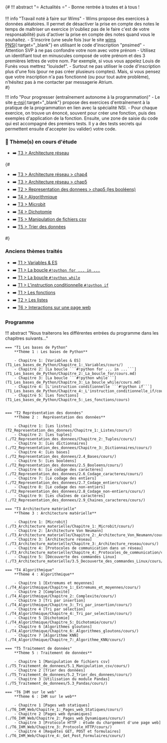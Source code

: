 <!-- !!! abstract ":star: Actualités :star:"
    - Bonne rentrée à toutes et à tous ! -->


{#
!!! abstract ":star: Actualités :star:"
    - Bonne rentrée à toutes et à tous !   



!!! info "Travail noté à faire sur Wims"
    - Wims propose des exercices à données aléatoires. Il permet de désactiver la prise en compte des notes le temps de maîtriser un exercice (n'oubliez pas de le faire c'est de votre responsabilité) puis d'activer la prise en compte des notes quand vous le souhaitez.
    - S'inscrire (une seule fois )sur le site [wims PNSI](https://wims.univ-cotedazur.fr/wims/wims.cgi?module=adm/class/classes&lang=fr&type=authparticipant&class=8170646&subclass=yes){:target="_blank"} en utilisant le code d'inscription "pnsimed" 
    - Attention SVP à ne pas confondre votre nom avec votre prénom
    - Utilisez un identifiant tout en minuscules composé de votre prénom et des 3 premières lettres de votre nom. Par exemple, si vous vous appelez Louis de Funès vous mettrez "louisdef".
    - Surtout ne pas utiliser le code d'inscription plus d'une fois (pour ne pas créer plusieurs comptes). Mais, si vous pensez que votre inscription n'a pas fonctionné (ou pour tout autre problème),  n’hésitez pas à me  contacter par messagerie Atrium.  
#}

!!! info "Pour progresser (entraînement autonome à la programmation)"
    - Le site [e-nsi](https://e-nsi.gitlab.io/pratique/tags/){:target="_blank"} propose des exercices d'entraînement à la pratique de la programmation en lien avec la spécialité NSI. 
    - Pour chaque exercice, on trouve un énoncé, souvent pour créer une fonction, puis des exemples d'application de la fonction. Ensuite, une zone de saisie du code qui est accompagné des premiers tests. Il y a des tests secrets qui permettent ensuite d'accepter (ou valider) votre code.

### :high_brightness: Thème(s) en cours d'étude 



- :arrow_right: [T3 > Architecture réseau](T3_Architecture_materielle/Chapitre_3:_Architecture_reseau/cours/)

{#




- :arrow_right: [T3 > Architecture réseau > chap4](T3_Architecture_materielle/Chapitre_4:_Protocoles_de_communication/cours/)
- :arrow_right: [T3 > Architecture réseau > chap5](T3_Architecture_materielle/Chapitre_5:_Decouverte_des_commandes_Linux/cours/)
- :arrow_right: [T2 > Representation des donnees > chap5 (les booléens)](T2_Representation_des_donnees/Chapitre_5:_Booleens/cours/)
- :arrow_right: [T4 > Algorithmique](T4_Algorithmique/Chapitre_1:_Extremums_et_moyennes/cours/)
- :arrow_right: [T3 > Microbit](T3_Architecture_materielle/Chapitre_1:_Microbit/cours/)
- :arrow_right: [T4 > Dichotomie](T4_Algorithmique/Chapitre_5:_Dichotomie/cours/)
- :arrow_right: [T5 > Manipulation de fichiers csv](T5_Traitement_de_donnees/Chapitre_1:_Manipulation_csv/cours/)
- :arrow_right: [T5 > Trier des données](T5_Traitement_de_donnees/Chapitre_2:_Trier_des_donnees/cours/)


<!-- - [Projets](./T8_Projets/1_Consignes/consignes/) -->
<!-- - Dans le thème3 Architecture matérielle: -->
<!--     - chapitre 1: Microbit -->
<!--     - chapitre 2: Architecture Von Neumann -->

#}

### Anciens thèmes traités
- :arrow_right: [T1 > Variables & ES](T1_Les_bases_de_Python/Chapitre_1:_Variables/cours/)  
- :arrow_right: [T1 > La boucle ```#!python for ... in ...```](T1_Les_bases_de_Python/Chapitre_2:_La_boucle_for/cours.md)
- :arrow_right: [T1 > La boucle ```#!python while```](T1_Les_bases_de_Python/Chapitre_3:_La_boucle_while/cours.md)
- :arrow_right: [T1 > L'instruction conditionnelle ```#!python if```](T1_Les_bases_de_Python/Chapitre_4:_L'instruction_conditionnelle_if/cours/)
- :arrow_right: [T1 > Les fonctions](T1_Les_bases_de_Python/Chapitre_5:_Les_fonctions/cours/)
- :arrow_right: [T2 > Les listes](T2_Representation_des_donnees/Chapitre_1:_Listes/cours/)
- :arrow_right: [T6 > Interactions sur une page web](T6_IHM_Web/Chapitre_1:_Pages_web_Statiques/cours/)


### Programme
!!! abstract "Nous traiterons les différentes entrées du programme dans les chapitres suivants…"
    

    === "T1 Les bases de Python"
        **Thème 1 : Les bases de Python**

        - Chapitre 1: [Variables & ES](T1_Les_bases_de_Python/Chapitre_1:_Variables/cours/)
        - Chapitre 2: [La boucle ```#!python for ... in ...```](T1_Les_bases_de_Python/Chapitre_2:_La_boucle_for/cours.md)
        - Chapitre 3: [La boucle ```#!python while```](T1_Les_bases_de_Python/Chapitre_3:_La_boucle_while/cours.md)
        - Chapitre 4: [L'instruction conditionnelle ```#!python if```](T1_Les_bases_de_Python/Chapitre_4:_L'instruction_conditionnelle_if/cours/)
        - Chapitre 5: [Les fonctions](T1_Les_bases_de_Python/Chapitre_5:_Les_fonctions/cours)

    
    === "T2 Représentation des données"
        **Thème 2 :  Représentation des données**

        - Chapitre 1: [Les listes](T2_Representation_des_donnees/Chapitre_1:_Listes/cours/)
        - Chapitre 2: [Les tuples](./T2_Representation_des_donnees/Chapitre_2:_Tuples/cours/)
        - Chapitre 3: [Les dictionnaires](./T2_Representation_des_donnees/Chapitre_3:_Dictionnaires/cours/)
        - Chapitre 4: [Les bases](./T2_Representation_des_donnees/2.4_Bases/cours/)
        - Chapitre 5: [Les booléens](./T2_Representation_des_donnees/2.5_Booleens/cours/)
        - Chapitre 6: [Le codage des caractères](./T2_Representation_des_donnees/2.6_Codage_caracteres/cours/)
        - Chapitre 7: [Le codage des entiers](./T2_Representation_des_donnees/2.7_Codage_entiers/cours/)
        - Chapitre 8: [Le codage des non-entiers](./T2_Representation_des_donnees/2.8_Codage_non-entiers/cours/)
        - Chapitre 9: [Les chaînes de caractères](./T2_Representation_des_donnees/2.9_Chaines_caracteres/cours/)

    === "T3 Architecture matérielle"
        **Thème 3 : Architecture matérielle**

        - Chapitre 1: [Microbit](./T3_Architecture_materielle/Chapitre_1:_Microbit/cours/)
        - Chapitre 2: [Architecture Von Neumann](./T3_Architecture_materielle/Chapitre_2:_Architecture_Von_Neumann/cours/)
        - Chapitre 3: [Architecture réseau](./T3_Architecture_materielle/Chapitre_3:_Architecture_reseau/cours/)
        - Chapitre 4: [Protocoles de communication dans un réseau](./T3_Architecture_materielle/Chapitre_4:_Protocoles_de_communication/cours/)
        - Chapitre 5: [Découverte des commandes Linux](./T3_Architecture_materielle/3.5_Decouverte_des_commandes_Linux/cours/)

    === "T4 Algorithmique"
        **Thème 4 : Algorithmique**

        - Chapitre 1 [Extremums et moyennes](./T4_Algorithmique/Chapitre_1:_Extremums_et_moyennes/cours/)
        - Chapitre 2 [Complexité](./T4_Algorithmique/Chapitre_2:_Complexite/cours/)
        - Chapitre 3 [Tri par insertion](./T4_Algorithmique/Chapitre_3:_Tri_par_insertion/cours/)
        - Chapitre 4 [Tri par sélection](./T4_Algorithmique/Chapitre_4:_Tri_par_selection/cours/)
        - Chapitre 5 [Dichotomie](./T4_Algorithmique/Chapitre_5:_Dichotomie/cours/)
        - Chapitre 6 [Algorithmes gloutons](./T4_Algorithmique/Chapitre_6:_Algorithmes_gloutons/cours/)
        - Chapitre 7 [Algorithme KNN](./T4_Algorithmique/Chapitre_7:_Algorithme_KNN/cours/)

    === "T5 Traitement de données"
        **Thème 5 : Traitement de données**

        - Chapitre 1 [Manipulation de fichiers csv](./T5_Traitement_de_donnees/5.1_Manipulation_csv/cours/)
        - Chapitre 2 [Trier des données](./T5_Traitement_de_donnees/5.2_Trier_des_donnees/cours/)
        - Chapitre 3 [Utilisation du module Pandas](./T5_Traitement_de_donnees/5.3_Pandas/cours/)

    === "T6 IHM sur le web"
        **Thème 6 : IHM sur le web**

        - Chapitre 1 [Pages web statiques](./T6_IHM_Web/Chapitre_1:_Pages_web_Statiques/cours/)
        - Chapitre 2 [Pages web dynamiques](./T6_IHM_Web/Chapitre_2:_Pages_web_Dynamiques/cours/)        
        - Chapitre 3 [Protocole HTTP : étude du chargement d'une page web](./T6_IHM_Web/Chapitre_3:_Protocole_HTTP/cours/)
        - Chapitre 4 [Requêtes GET, POST et formulaires](./T6_IHM_Web/Chapitre_4:_Get_Post_Formulaires/cours/)


<!-- 

---------------------------STOCK--------------------------------

## Thèmes en cours d'étude :
- [Manipulation csv](./T5_Traitement_de_donnees/5.1_Manipulation_csv/cours/)
- [Codage des caractères](./T2_Representation_des_donnees/2.6_Codage_caracteres/cours/)
- [Codage des non-entiers](./T2_Representation_des_donnees/2.8_Codage_non-entiers/cours/)
- [Codage des entiers](./T2_Representation_des_donnees/2.7_Codage_entiers/cours/)
- [Tuples](./T2_Representation_des_donnees/2.2_Tuples/cours/)
- [Dichotomie](./T4_Algorithmique/4.5_Dichotomie/cours/)

!!! note "*Anciens thèmes traités*"
    - [Dictionnaires](./T2_Representation_des_donnees/2.3_Dictionnaires/cours/)
    - [Différentes bases](./T2_Representation_des_donnees/2.4_Bases/cours/)
    - [Booléens](./T2_Representation_des_donnees/2.5_Booleens/cours/)
    - [Algorithmes gloutons](./T4_Algorithmique/4.6_Algorithmes_gloutons/cours/)
    - [Tri par sélection](./T4_Algorithmique/4.4_Tri_par_selection/cours/) 
    - [Découverte de micro:bit](./T3_Architecture_materielle/3.1_Microbit/cours/)
    - [Mise en place de GitHub](./T6_Mini-projets/Github/)
    - [Projet Pygame](./T6_Mini-projets/05_Initiation_Pygame/)
    - [GET / POST / Formulaires](./T6_IHM_Web/6.3_Get_Post_Formulaires/cours/) 
    - [Protocole HTTP](./T6_IHM_Web/6.2_Protocole_HTTP/cours/) 
    - [html-css-js](./T6_IHM_Web/6.1_Interactions_page_web/cours/) 
    - [Protocoles réseau](./T3_Architecture_materielle/3.4_Protocoles_de_communication/cours/)  
    - [Tri par insertion](./T4_Algorithmique/4.3_Tri_par_insertion/cours/)  
    - [Complexité](./T4_Algorithmique/4.2_Complexite/cours/)
    - [Recherche dans un tableau](T4_Algorithmique/4.1_Extremums_et_moyennes/cours/)  
    - [Listes](T2_Representation_des_donnees/2.1_Listes/cours/)
    - [Fonctions](T1_Demarrer_en_Python/1.5_Fonctions/cours/)
    -  [Instruction conditionnelle ```if```](T1_Demarrer_en_Python/1.4_Instruction_conditionnelle_if/cours/)  
    -  [Boucle ```while```](T1_Demarrer_en_Python/1.3_Boucle_while/cours/)
    -  [Boucle ```for```](T1_Demarrer_en_Python/1.2_Boucle_for/cours/)  
    -  [Variables](T1_Demarrer_en_Python/1.1_Variables/cours/)  


  - Les Décodeuses du Numériques : [liste des présentations](./T6_Mini-projets/Décodeuses/){. target="_blank"}
    - [Trophées NSI](https://trophees-nsi.fr/){. target="_blank"}
    - **Infos orientation :**
        - [Lien](https://www.geipi-polytech.org/){. target="_blank"} vers le site des 34 écoles d'ingénieurs **publiques** du groupe GEIPI
        - [Lien](data/sujet0_geipi.pdf){. target="_blank"} vers le sujet 0 de leur épreuve NSI.



-->
